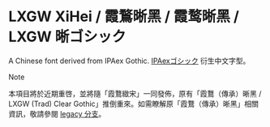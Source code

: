 # LXGW XiHei / 霞鶩晰黑 / 霞鹜晰黑 / LXGW 晰ゴシック
A Chinese font derived from IPAex Gothic. [IPAexゴシック](https://moji.or.jp/ipafont) 衍生中文字型。

>[!NOTE]
> 本項目將於近期重啓，並將隨「霞鶩緻宋」一同發佈，原有「霞鶩（傳承）晰黑 / LXGW (Trad) Clear Gothic」推倒重來。如需瞭解原「霞鶩（傳承）晰黑」相關資訊，敬請參閱 [legacy 分支](https://github.com/lxgw/LxgwClearGothic/blob/legacy)。
